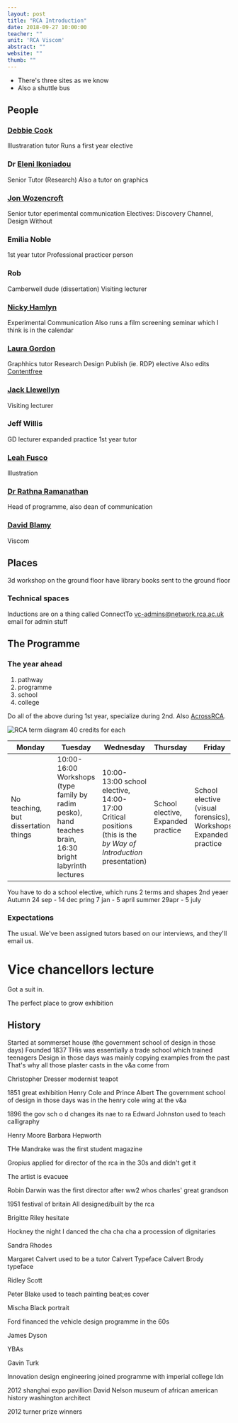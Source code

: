 ```yaml
---
layout: post
title: "RCA Introduction"
date: 2018-09-27 10:00:00
teacher: ""
unit: 'RCA Viscom'
abstract: ""
website: ""
thumb: ""
---
```


- There's three sites as we know
- Also a shuttle bus

## People

### [Debbie Cook](https://www.rca.ac.uk/more/staff/debbie-cook/)
Illustraration tutor
Runs a first year elective

### Dr [Eleni Ikoniadou](https://www.rca.ac.uk/more/staff/dr-eleni-ikoniadou/)
Senior Tutor (Research)
Also a tutor on graphics

### [Jon Wozencroft](https://www.rca.ac.uk/more/staff/jon-wozencroft/)
Senior tutor eperimental communication
Electives: Discovery Channel, Design Without

### Emilia Noble
1st year tutor
Professional practicer person

### Rob
Camberwell dude (dissertation)
Visiting lecturer

### [Nicky Hamlyn](https://www.rca.ac.uk/more/staff/nicky-hamlyn/)
Experimental Communication
Also runs a film screening seminar which I think is in the calendar

### [Laura Gordon](http://www.laura-g.co.uk/)
Graphhics tutor
Research Design Publish (ie. RDP) elective
Also edits [Contentfree](http://content-free.net/)

### [Jack Llewellyn](https://jackllewellyn.co.uk/)
Visiting lecturer

### Jeff Willis
GD lecturer
expanded practice
1st year tutor

### [Leah Fusco](https://www.leahfusco.co.uk/About)
Illustration

### [Dr Rathna Ramanathan](https://www.rca.ac.uk/more/staff/dr-rathna-ramanathan/)
Head of programme, also dean of communication

### [David Blamy](https://www.rca.ac.uk/more/staff/david-blamey/)
Viscom

## Places
3d workshop on the ground floor
have library books sent to the ground floor

### Technical spaces
Inductions are on  a thing called ConnectTo
[vc-admins@network.rca.ac.uk](vc-admins@network.rca.ac.uk) email for admin stuff

## The Programme

### The year ahead

1. pathway
2. programme
3. school
4. college

Do all of the above during 1st year, specialize during 2nd. Also [AcrossRCA](http://across.rca.ac.uk/).


![RCA term diagram](/notes/assets/RCAdiagram.png)
40 credits for each

Monday|Tuesday|Wednesday|Thursday|Friday
---|---|---|---|---
No teaching, but dissertation things|10:00-16:00 Workshops (type family by radim pesko), hand teaches brain, 16:30 bright labyrinth lectures|10:00-13:00 school elective, 14:00-17:00 Critical positions (this is the *by Way of Introduction* presentation)|School elective, Expanded practice|School elective (visual forensics), Workshops, Expanded practice

You have to do a school elective, which runs 2 terms and shapes 2nd yeaer
Autumn 24 sep - 14 dec
pring 7 jan - 5 april
summer 29apr - 5 july

### Expectations
The usual. We've been assigned tutors based on our interviews, and they'll email us.

# Vice chancellors lecture
Got a suit in.

The perfect place to grow exhibition

## History

Started at sommerset house (the government school of design in those days)
Founded 1837
THis was essentially a trade school which trained teenagers
Design in those days was mainly copying examples from the past
That's why all those plaster casts in the v&a come from

Christopher Dresser
modernist teapot

1851 great exhibition
Henry Cole and Prince Albert
The government school of design in those days was in the henry cole wing at the v&a

1896 the gov sch o d changes its nae to ra
Edward Johnston used to teach calligraphy

Henry Moore
Barbara Hepworth

THe Mandrake was the first student magazine

Gropius applied for director of the rca in the 30s and didn't get it

The artist is evacuee

Robin Darwin was the first director after ww2
whos charles' great grandson

1951 festival of britain
All designed/built by the rca

Brigitte Riley
hesitate

Hockney
the night I danced the cha cha cha
a procession of dignitaries

Sandra Rhodes

Margaret Calvert used to be a tutor
Calvert Typeface
Calvert Brody typeface

Ridley Scott

Peter Blake used to teach painting
beat;es cover

Mischa Black portrait

Ford financed the vehicle design programme in the 60s

James Dyson

YBAs

Gavin Turk

Innovation design engineering joined programme with imperial college ldn

2012 shanghai expo pavillion
David Nelson
museum of african american history washington architect

2012 turner prize winners

